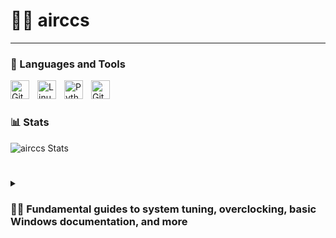 # 🏄‍♂️ airccs

---

### 🧰 Languages and Tools

<img align="left" alt="Git" width="30px" style="padding-right:10px;" src="https://cdn.jsdelivr.net/gh/devicons/devicon/icons/git/git-original.svg" />
<img align="left" alt="Linux" width="30px" style="padding-right:10px;" src="https://cdn.jsdelivr.net/gh/devicons/devicon/icons/linux/linux-original.svg" />
<img align="left" alt="Python" width="30px" style="padding-right:10px;" src="https://cdn.jsdelivr.net/gh/devicons/devicon/icons/python/python-plain.svg" />
<img align="left" alt="GitHub" width="30px" style="padding-right:10px;" src="https://cdn.jsdelivr.net/gh/devicons/devicon/icons/github/github-original.svg" />
<br />

#

### 📊 Stats

![airccs Stats](https://github-readme-stats.vercel.app/api?username=airccs&theme=dark&show_icons=true&hide_border=true&count_private=true)

<!-- ![GitHub Streak](https://streak-stats.demolab.com?user=ForrestKnight&theme=gruvbox&border_radius=4.5) -->

#

<details>
 <summary><h3>👨‍💻 Fundamental guides to system tuning, overclocking, basic Windows documentation, and more</h3></summary>
   
**ACTIVATION WINDOWS + OFFICE**

https://github.com/massgravel/Microsoft-Activation-Scripts

В Windows 8.1/10/11 щелкните правой кнопкой мыши меню «Пуск» Windows и выберите PowerShell или Терминал (не CMD).

Скопируйте и вставьте приведенный ниже код и нажмите Enter.
   
   
```irm https://massgrave.dev/get | iex```

Вы увидите варианты активации и следуйте инструкциям на экране. Вот и все.

**Windows 10 /11**

https://os.click/en

https://tb.rg-adguard.net/public.php

https://uupdump.net/ 

**Rufus for ISO convert**

https://github.com/pbatard/rufus/

**Office-Tool download**

https://github.com/YerongAI/Office-Tool/releases

**Debloat Copilot**

https://github.com/thebookisclosed/ViVe

**All vcredist libraries**

https://github.com/abbodi1406/vcredist

**Фундаментальные пособия по настройке системы, оверклокингу, основные разделы документации Windows и другое**

https://github.com/valleyofdoom/PC-Tuning

https://github.com/BoringBoredom/PC-Optimization-Hub

https://github.com/sieger/handbook

https://github.com/djdallmann/GamingPCSetup/tree/master

https://learn.microsoft.com/en-us/sysinternals/

https://learn.microsoft.com/ru-ru/windows/win32/procthread/about-processes-and-threads

https://learn.microsoft.com/en-us/windows-hardware/drivers/kernel/?source=recommendations
